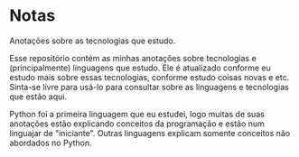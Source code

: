 # Notas

Anotações sobre as tecnologias que estudo.

Esse repositório contém as minhas anotações sobre tecnologias e (principalmente) linguagens que estudo. Ele é atualizado conforme eu estudo mais sobre essas tecnologias, conforme estudo coisas novas e etc. Sinta-se livre para usá-lo para consultar sobre as linguagens e tecnologias que estão aqui.

Python foi a primeira linguagem que eu estudei, logo muitas de suas anotações estão explicando conceitos da programação e estão num linguajar de "iniciante". Outras linguagens explicam somente conceitos não abordados no Python.
